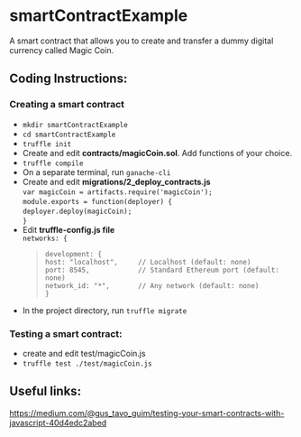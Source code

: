 # smartContractExample
A smart contract that allows you to create and transfer a dummy digital currency called Magic Coin.  

## Coding Instructions:  

### Creating a smart contract  
- `mkdir smartContractExample`  
- `cd smartContractExample`  
- `truffle init`  
- Create and edit __contracts/magicCoin.sol__. Add functions of your choice.  
- `truffle compile`  
- On a separate terminal, run `ganache-cli`  
- Create and edit __migrations/2_deploy_contracts.js__  
     `var magicCoin = artifacts.require('magicCoin');`  
     `module.exports = function(deployer) {`  
        `deployer.deploy(magicCoin);`  
     `}`  
- Edit __truffle-config.js file__  
    `networks: {`  
    > `development: {`  
    > `host: "localhost",     // Localhost (default: none)`  
    > `port: 8545,            // Standard Ethereum port (default: none)`  
    > `network_id: "*",       // Any network (default: none)`  
    `}`  
- In the project directory, run `truffle migrate`  
    
### Testing a smart contract:  
- create and edit test/magicCoin.js  
- `truffle test ./test/magicCoin.js`  

## Useful links:
https://medium.com/@gus_tavo_guim/testing-your-smart-contracts-with-javascript-40d4edc2abed


